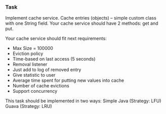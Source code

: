 ### Task
Implement cache service. Cache entries (objects) – simple custom class with one String field. Your cache service should have 2 methods: get and put.

Your cache service should fit next requirements:
- Max Size = 100000
- Eviction policy
- Time-based on last access (5 seconds)
- Removal listener
- Just add to log of removed entry
- Give statistic to user
- Average time spent for putting new values into cache
- Number of cache evictions
- Support concurrency

This task should be implemented in two ways:
Simple Java (Strategy: LFU)
Guava (Strategy: LRU)